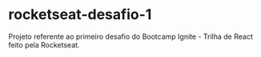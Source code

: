 # rocketseat-desafio-1
Projeto referente ao primeiro desafio do Bootcamp Ignite - Trilha de React  feito pela Rocketseat.
